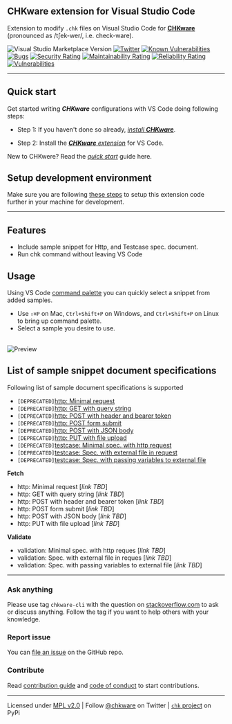 ## CHKware extension for Visual Studio Code

Extension to modify `.chk` files on Visual Studio Code for [**CHKware**](https://docs.chkware.com/) (pronounced as /tʃek-wer/, i.e. check-ware).

![Visual Studio Marketplace Version](https://img.shields.io/visual-studio-marketplace/v/chkware.chkware)
[![Twitter](https://img.shields.io/twitter/url/https/twitter.com/chkware.svg?style=social&label=Follow%20%40chkware)](https://twitter.com/chkware)
[![Known Vulnerabilities](https://snyk.io/test/github/chkware/vscode-ext/main/badge.svg)](https://snyk.io/test/github/chkware/vscode-ext)
[![Bugs](https://sonarcloud.io/api/project_badges/measure?project=chkware_vscode-ext&metric=bugs)](https://sonarcloud.io/summary/new_code?id=chkware_vscode-ext)
[![Security Rating](https://sonarcloud.io/api/project_badges/measure?project=chkware_vscode-ext&metric=security_rating)](https://sonarcloud.io/summary/new_code?id=chkware_vscode-ext)
[![Maintainability Rating](https://sonarcloud.io/api/project_badges/measure?project=chkware_vscode-ext&metric=sqale_rating)](https://sonarcloud.io/summary/new_code?id=chkware_vscode-ext)
[![Reliability Rating](https://sonarcloud.io/api/project_badges/measure?project=chkware_vscode-ext&metric=reliability_rating)](https://sonarcloud.io/summary/new_code?id=chkware_vscode-ext)
[![Vulnerabilities](https://sonarcloud.io/api/project_badges/measure?project=chkware_vscode-ext&metric=vulnerabilities)](https://sonarcloud.io/summary/new_code?id=chkware_vscode-ext)

---

## Quick start

Get started writing _**CHKware**_ configurations with VS Code doing following steps:

- Step 1: If you haven't done so already, [_install **CHKware**_](https://docs.chkware.com/setup).

- Step 2: Install the [_**CHKware** extension_](https://marketplace.visualstudio.com/items?itemName=chkware.chkware) for VS Code.

New to CHKwere? Read the [_quick start_](https://docs.chkware.com/quick-start) guide here.

## Setup development environment

Make sure you are following [these steps](https://docs.chkware.com/setup/setup-ext-dev) to setup this extension code further in your machine for development.

---

## Features

- Include sample snippet for Http, and Testcase spec. document.
- Run chk command without leaving VS Code

## Usage

Using VS Code [command palette](https://code.visualstudio.com/docs/getstarted/userinterface#_command-palette) you can quickly select a snippet from added samples.

- Use `⇧⌘P` on Mac, `Ctrl+Shift+P` on Windows, and `Ctrl+Shift+P` on Linux to bring up command palette.
- Select a sample you desire to use. <br><br>

![Preview](https://user-images.githubusercontent.com/45073703/219438462-a9cfb5e2-a2a9-4c1d-8a34-78fb1cb3fe83.gif)

## List of sample snippet document specifications

Following list of sample document specifications is supported

- `[DEPRECATED]`[http: Minimal request](https://docs.chkware.com/examples/http-examples#minimal-request-with-http-get-method)
- `[DEPRECATED]`[http: GET with query string](https://docs.chkware.com/Examples/http-examples#request-with-query-string)
- `[DEPRECATED]`[http: POST with header and bearer token](https://docs.chkware.com/Examples/http-examples#request-without-a-body)
- `[DEPRECATED]`[http: POST form submit](https://docs.chkware.com/examples/http-examples#request-with-form)
- `[DEPRECATED]`[http: POST with JSON body](https://docs.chkware.com/examples/http-examples#request-with-json-body)
- `[DEPRECATED]`[http: PUT with file upload](https://docs.chkware.com/examples/http-examples#request-with-file-upload)
- `[DEPRECATED]`[testcase: Minimal spec. with http request](https://docs.chkware.com/examples/testcase-examples#a-minimal-testcase-with-in-file-request)
- `[DEPRECATED]`[testcase: Spec. with external file in request](https://docs.chkware.com/examples/testcase-examples#a-minimal-testcase-with-out-file-request)
- `[DEPRECATED]`[testcase: Spec. with passing variables to external file](https://docs.chkware.com/examples/testcase-examples#a-testcase-with-out-file-request-passing-data)

**Fetch**

- http: Minimal request [_link TBD_]
- http: GET with query string [_link TBD_]
- http: POST with header and bearer token [_link TBD_]
- http: POST form submit [_link TBD_]
- http: POST with JSON body [_link TBD_]
- http: PUT with file upload [_link TBD_]

**Validate**

- validation: Minimal spec. with http reques [_link TBD_]
- validation: Spec. with external file in reques [_link TBD_]
- validation: Spec. with passing variables to external file [_link TBD_]

---

### Ask anything

Please use tag `chkware-cli` with the question on [stackoverflow.com](https://stackoverflow.com/questions/tagged/chkware-cli) to ask or discuss anything. Follow the tag if you want to help others with your knowledge.

### Report issue

You can [file an issue](https://github.com/chkware/vscode-ext/issues) on the GitHub repo.

### Contribute

Read [contribution guide](https://github.com/chkware/cli/blob/main/docs/CONTRIBUTING.md) and [code of conduct](https://github.com/chkware/cli/blob/main/docs/CODE_OF_CONDUCT.md) to start contributions.

---

Licensed under [MPL v2.0](/LICENSE) | Follow [@chkware](https://twitter.com/chkware) on Twitter | [`chk` project](https://pypi.org/project/chk/) on PyPi
